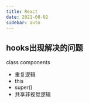 ```yaml
---
title: React
date: 2021-08-02
sidebar: auto
---
```


## hooks出现解决的问题
class components 
- 重复逻辑
- this
- super()
- 共享非视觉逻辑